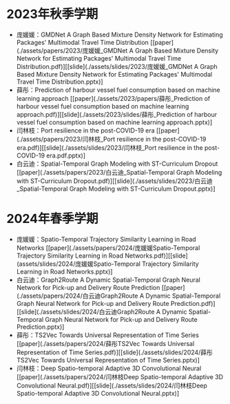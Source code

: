 # 2023年秋季学期
- 庞媛媛：GMDNet A Graph Based Mixture Density Network for Estimating Packages' Multimodal Travel Time Distribution [[paper](./assets/papers/2023/庞媛媛_GMDNet A Graph Based Mixture Density Network for Estimating Packages' Multimodal Travel Time Distribution.pdf)][[slide](./assets/slides/2023/庞媛媛_GMDNet A Graph Based Mixture Density Network for Estimating Packages' Multimodal Travel Time Distribution.pptx)]
- 薛彤：Prediction of harbour vessel fuel consumption based on machine learning approach [[paper](./assets/2023/papers/薛彤_Prediction of harbour vessel fuel consumption based on machine learning approach.pdf)][[slide](./assets/2023/slides/薛彤_Prediction of harbour vessel fuel consumption based on machine learning approach.pptx)]
- 闫林枝：Port resilience in the post-COVID-19 era [[paper](./assets/papers/2023/闫林枝_Port resilience in the post-COVID-19 era.pdf)][[slide](./assets/slides/2023/闫林枝_Port resilience in the post-COVID-19 era.pdf.pptx)]
- 白云迪：Spatial-Temporal Graph Modeling with ST-Curriculum Dropout [[paper](./assets/papers/2023/白云迪_Spatial-Temporal Graph Modeling with ST-Curriculum Dropout.pdf)][[slide](./assets/slides/2023/白云迪_Spatial-Temporal Graph Modeling with ST-Curriculum Dropout.pptx)]

# 2024年春季学期
- 庞媛媛：Spatio-Temporal Trajectory Similarity Learning in Road Networks [[paper](./assets/papers/2024/庞媛媛Spatio-Temporal Trajectory Similarity Learning in Road Networks.pdf)][[slide](assets/slides/2024/庞媛媛Spatio-Temporal Trajectory Similarity Learning in Road Networks.pptx)]
- 白云迪：Graph2Route A Dynamic Spatial-Temporal Graph Neural Network for Pick-up and Delivery Route Prediction [[paper](./assets/papers/2024/白云迪Graph2Route A Dynamic Spatial-Temporal Graph Neural Network for Pick-up and Delivery Route Prediction.pdf)][[slide](./assets/slides/2024/白云迪Graph2Route A Dynamic Spatial-Temporal Graph Neural Network for Pick-up and Delivery Route Prediction.pptx)]
- 薛彤：TS2Vec Towards Universal Representation of Time Series [[paper](./assets/papers/2024/薛彤TS2Vec Towards Universal Representation of Time Series.pdf)][[slide](./assets/slides/2024/薛彤TS2Vec Towards Universal Representation of Time Series.pptx)]
- 闫林枝：Deep Spatio-temporal Adaptive 3D Convolutional Neural [[paper](./assets/papers/2024/闫林枝Deep Spatio-temporal Adaptive 3D Convolutional Neural.pdf)][[slide](./assets/slides/2024/闫林枝Deep Spatio-temporal Adaptive 3D Convolutional Neural.pptx)]
